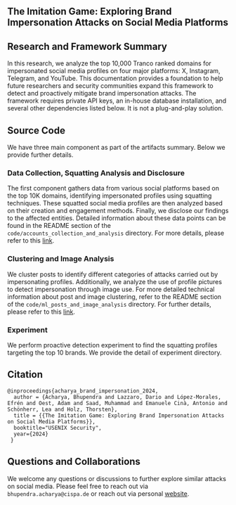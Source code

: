 ##  The Imitation Game: Exploring Brand Impersonation Attacks on Social Media Platforms

## Research and Framework Summary
In this research, we analyze the top 10,000 Tranco ranked domains for impersonated social media profiles on four major platforms: X, Instagram, Telegram, and YouTube. This documentation provides a foundation to help future researchers and security communities expand this framework to detect and proactively mitigate brand impersonation attacks. The framework requires private API keys, an in-house database installation, and several other dependencies listed below. It is not a plug-and-play solution.

## Source Code 

We have three main component as part of the artifacts summary. Below we provide further details.

### Data Collection, Squatting Analysis and Disclosure

The first component gathers data from various social platforms based on the top 10K domains, identifying impersonated profiles using squatting techniques. These squatted social media profiles are then analyzed based on their creation and engagement methods. Finally, we disclose our findings to the affected entities. Detailed information about these data points can be found in the README section of the ```code/accounts_collection_and_analysis``` directory. For more details, please refer to this [link](https://github.com/CISPA-SysSec/brand_impersonation/code/accounts_collection_and_analysis/README.md).

### Clustering and Image Analysis

We cluster posts to identify different categories of attacks carried out by impersonating profiles. Additionally, we analyze the use of profile pictures to detect impersonation through image use. For more detailed technical information about post and image clustering, refer to the README section of the ```code/ml_posts_and_image_analysis``` directory. For further details, please refer to this [link](https://github.com/CISPA-SysSec/brand_impersonation/code/ml_posts_and_image_analysis/README.md).

### Experiment

We perform proactive detection experiment to find the squatting profiles targeting the top 10 brands. We provide the detail of experiment directory. 

## Citation 

```
@inproceedings{acharya_brand_impersonation_2024,
  author = {Acharya, Bhupendra and Lazzaro, Dario and López-Morales, Efrén and Oest, Adam and Saad, Muhammad and Emanuele Cinà, Antonio and Schönherr, Lea and Holz, Thorsten},
  title = {{The Imitation Game: Exploring Brand Impersonation Attacks on Social Media Platforms}},
  booktitle="USENIX Security",
  year={2024}
 }
```

## Questions and Collaborations

We welcome any questions or discussions to further explore similar attacks on social media. Please feel free to reach out via ```bhupendra.acharya@cispa.de``` or reach out via personal [website](https://bhupendraacharya.com). 